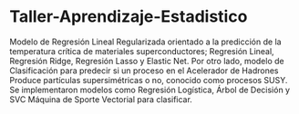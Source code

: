 # Taller-Aprendizaje-Estadistico
Modelo de Regresión Lineal Regularizada orientado a la predicción de la temperatura crítica de materiales superconductores; Regresión Lineal, Regresión Ridge, Regresión Lasso y Elastic Net.  Por otro lado, modelo de Clasificación para predecir si un proceso en el Acelerador de Hadrones Produce partículas supersimétricas o no, conocido como procesos SUSY. Se implementaron modelos como Regresión Logística, Árbol de Decisión y SVC Máquina de Sporte Vectorial para clasificar. 
